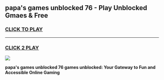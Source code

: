 
## papa's games unblocked 76 - Play Unblocked Gmaes & Free
<h3>
<a href="https://premium.freeplayer.one?title=papa's_games_unblocked_76&ref=19F">CLICK TO PLAY</a></h3>
<hr>

<h3>
<a href="https://premium.freeplayer.one?title=papa's_games_unblocked_76&ref=19F">CLICK 2 PLAY</a>
  
</h3>

<a href="https://premium.freeplayer.one?title=papa's_games_unblocked_76&ref=19F/"><img src="https://clearcache.store/games.png"></a>


**papa's games unblocked 76 games unblocked: Your Gateway to Fun and Accessible Online Gaming**
